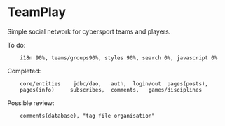 # TeamPlay

Simple social network for cybersport teams and players.

To do: 

        i18n 90%, teams/groups90%, styles 90%, search 0%, javascript 0%

Completed: 
           
        core/entities    jdbc/dao,   auth,  login/out  pages(posts), 
        pages(info)     subscribes,  comments,   games/disciplines
        
        
Possible review:

        comments(database), "tag file organisation"